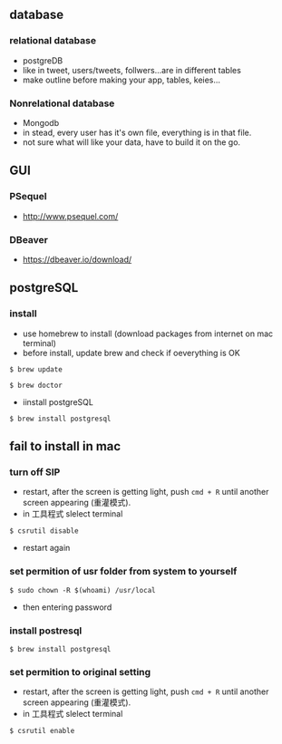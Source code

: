 ## database
### relational database
- postgreDB
- like in tweet, users/tweets, follwers...are in different tables
- make outline before making your app, tables, keies...

### Nonrelational database
- Mongodb
- in stead, every user has it's own file, everything is in that file.
- not sure what will like your data, have to build it on the go.

## GUI
### PSequel
- http://www.psequel.com/

### DBeaver
- https://dbeaver.io/download/

## postgreSQL
### install
- use homebrew to install (download packages from internet on mac terminal)
- before install, update brew and check if oeverything is OK 
```
$ brew update
```
```
$ brew doctor
```
- iinstall postgreSQL
```
$ brew install postgresql
```


## fail to install in mac

### turn off SIP
- restart, after the screen is getting light, push ```cmd + R``` until another screen appearing (重灌模式). 
- in 工具程式 slelect terminal
```
$ csrutil disable
```
- restart again

### set permition of usr folder from system to yourself
```
$ sudo chown -R $(whoami) /usr/local
```
- then entering password

### install postresql
```
$ brew install postgresql
```
### set permition to original setting
- restart, after the screen is getting light, push ```cmd + R``` until another screen appearing (重灌模式). 
- in 工具程式 slelect terminal
```
$ csrutil enable
```

